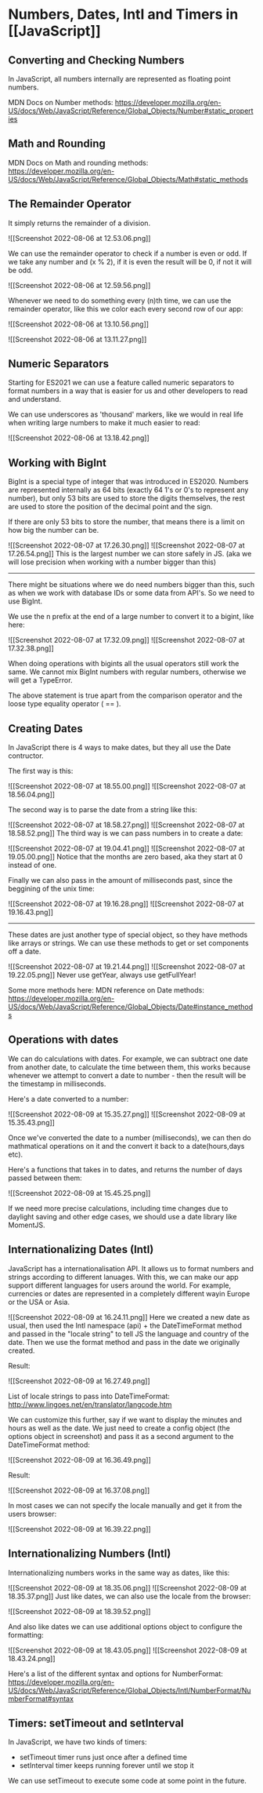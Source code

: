# Numbers, Dates, Intl and Timers in [[JavaScript]]
## Converting and Checking Numbers
In JavaScript, all numbers internally are represented as floating point numbers.

MDN Docs on Number methods: https://developer.mozilla.org/en-US/docs/Web/JavaScript/Reference/Global_Objects/Number#static_properties

## Math and Rounding
MDN Docs on Math and rounding methods: https://developer.mozilla.org/en-US/docs/Web/JavaScript/Reference/Global_Objects/Math#static_methods

## The Remainder Operator
It simply returns the remainder of a division. 

![[Screenshot 2022-08-06 at 12.53.06.png]]

We can use the remainder operator to check if a number is even or odd. If we take any number and (x % 2), if it is even the result will be 0, if not it will be odd.

![[Screenshot 2022-08-06 at 12.59.56.png]]

Whenever we need to do something every (n)th time, we can use the remainder operator, like this we color each every second row of our app:

![[Screenshot 2022-08-06 at 13.10.56.png]]

![[Screenshot 2022-08-06 at 13.11.27.png]]

## Numeric Separators
Starting for ES2021 we can use a feature called numeric separators to format numbers in a way that is easier for us and other developers to read and understand.

We can use underscores as 'thousand' markers, like we would in real life when writing large numbers to make it much easier to read:

![[Screenshot 2022-08-06 at 13.18.42.png]]

## Working with BigInt
BigInt is a special type of integer that was introduced in ES2020. Numbers are represented internally as 64 bits (exactly 64 1's or 0's to represent any number), but only 53 bits are used to store the digits themselves, the rest are used to store the position of the decimal point and the sign.

If there are only 53 bits to store the number, that means there is a limit on how big the number can be.

![[Screenshot 2022-08-07 at 17.26.30.png]]
![[Screenshot 2022-08-07 at 17.26.54.png]]
This is the largest number we can store safely in JS. (aka we will lose precision when working with a number bigger than this)

------------------------------

There might be situations where we do need numbers bigger than this, such as when we work with database IDs or some data from API's. So we need to use BigInt.

We use the n prefix at the end of a large number to convert it to a bigint, like here:

![[Screenshot 2022-08-07 at 17.32.09.png]]
![[Screenshot 2022-08-07 at 17.32.38.png]]

When doing operations with bigints all the usual operators still work the same. We cannot mix BigInt numbers with regular numbers, otherwise we will get a TypeError.

The above statement is true apart from the comparison operator and the loose type equality operator ( == ).

## Creating Dates
In JavaScript there is 4 ways to make dates, but they all use the Date contructor. 

The first way is this:

![[Screenshot 2022-08-07 at 18.55.00.png]]
![[Screenshot 2022-08-07 at 18.56.04.png]]

The second way is to parse the date from a string like this:

![[Screenshot 2022-08-07 at 18.58.27.png]]
![[Screenshot 2022-08-07 at 18.58.52.png]]
The third way is we can pass numbers in to create a date:

![[Screenshot 2022-08-07 at 19.04.41.png]]
![[Screenshot 2022-08-07 at 19.05.00.png]]
Notice that the months are zero based, aka they start at 0 instead of one.

Finally we can also pass in the amount of milliseconds past, since the beggining of the unix time:

![[Screenshot 2022-08-07 at 19.16.28.png]]
![[Screenshot 2022-08-07 at 19.16.43.png]]

------------------------

These dates are just another type of special object, so they have methods like arrays or strings. We can use these methods to get or set components off a date.

![[Screenshot 2022-08-07 at 19.21.44.png]]
![[Screenshot 2022-08-07 at 19.22.05.png]]
Never use getYear, always use getFullYear!

Some more methods here:
MDN reference on Date methods: https://developer.mozilla.org/en-US/docs/Web/JavaScript/Reference/Global_Objects/Date#instance_methods

## Operations with dates
We can do calculations with dates. For example, we can subtract one date from another date, to calculate the time between them, this works because whenever we attempt to convert a date to number - then the result will be the timestamp in milliseconds.

Here's a date converted to a number:

![[Screenshot 2022-08-09 at 15.35.27.png]]
![[Screenshot 2022-08-09 at 15.35.43.png]]

Once we've converted the date to a number (milliseconds), we can then do mathmatical operations on it and the convert it back to a date(hours,days etc).

Here's a functions that takes in to dates, and returns the number of days passed between them:

![[Screenshot 2022-08-09 at 15.45.25.png]]

If we need more precise calculations, including time changes due to daylight saving and other edge cases, we should use a date library like MomentJS.

## Internationalizing Dates (Intl)
JavaScript has a internationalisation API. It allows us to format numbers and strings according to different lanuages. With this, we can make our app support different languages for users around the world. For example, currencies or dates are represented in a completely different wayin Europe or the USA or Asia. 

![[Screenshot 2022-08-09 at 16.24.11.png]]
Here we created a new date as usual, then used the Intl namespace (api) + the DateTimeFormat method and passed in the "locale string" to tell JS the language and country of the date. Then we use the format method and pass in the date we originally created.

Result:

![[Screenshot 2022-08-09 at 16.27.49.png]]

List of locale strings to pass into DateTimeFormat: http://www.lingoes.net/en/translator/langcode.htm

We can customize this further, say if we want to display the minutes and hours as well as the date. We just need to create a config object (the options object in screenshot) and pass it as a second argument to the DateTimeFormat method:

![[Screenshot 2022-08-09 at 16.36.49.png]]

Result:

![[Screenshot 2022-08-09 at 16.37.08.png]]

In most cases we can not specify the locale manually and get it from the users browser:

![[Screenshot 2022-08-09 at 16.39.22.png]]

## Internationalizing Numbers (Intl)
Internationalizing numbers works in the same way as dates, like this:

![[Screenshot 2022-08-09 at 18.35.06.png]]
![[Screenshot 2022-08-09 at 18.35.37.png]]
Just like dates, we can also use the locale from the browser:

![[Screenshot 2022-08-09 at 18.39.52.png]]

And also like dates we can use additional options object to configure the formatting:

![[Screenshot 2022-08-09 at 18.43.05.png]]
![[Screenshot 2022-08-09 at 18.43.24.png]]

Here's a list of the different syntax and options for NumberFormat: https://developer.mozilla.org/en-US/docs/Web/JavaScript/Reference/Global_Objects/Intl/NumberFormat/NumberFormat#syntax


## Timers: setTimeout and setInterval
In JavaScript, we have two kinds of timers:
 - setTimeout timer runs just once after a defined time
 - setInterval timer keeps running forever until we stop it

We can use setTimeout to execute some code at some point in the future.